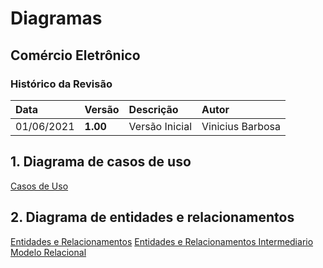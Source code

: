 # Diagramas

## Comércio Eletrônico

### Histórico da Revisão 

|  Data  | Versão | Descrição | Autor |
|:-------|:-------|:----------|:------|
| 01/06/2021 | **1.00** | Versão Inicial  | Vinicius Barbosa |

## 1. Diagrama de casos de uso 

[Casos de Uso](./docs/imagens/Diagrama_cdu.PNG)

## 2. Diagrama de entidades e relacionamentos

[Entidades e Relacionamentos](.)
[Entidades e Relacionamentos Intermediario](./docs/imagens/diagrama_er.png)
[Modelo Relacional](./docs/imagens/diagrama_relacional_sem.png)
